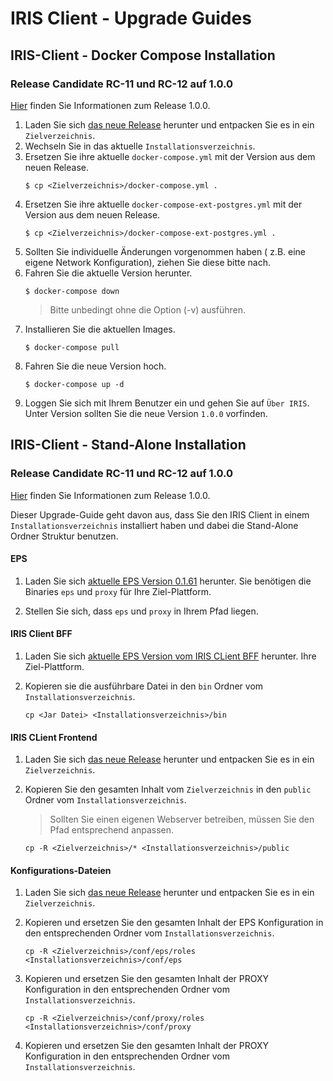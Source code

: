 # IRIS Client - Upgrade Guides

## IRIS-Client - Docker Compose Installation

### Release Candidate RC-11 und RC-12 auf 1.0.0

[Hier](https://github.com/iris-connect/iris-client/releases/tag/v1.0.0) finden Sie Informationen zum Release 1.0.0.

1. Laden Sie sich [das neue Release](https://github.com/iris-connect/iris-client/releases/download/v1.0.0-rc.13/deployment-1.0.0-rc.13.zip) herunter und entpacken Sie es in ein `Zielverzeichnis`. 
2. Wechseln Sie in das aktuelle `Installationsverzeichnis`.
3. Ersetzen Sie ihre aktuelle `docker-compose.yml` mit der Version aus dem neuen Release. 
    ```
    $ cp <Zielverzeichnis>/docker-compose.yml .
    ```
4. Ersetzen Sie ihre aktuelle `docker-compose-ext-postgres.yml` mit der Version aus dem neuen Release. 
    ```
    $ cp <Zielverzeichnis>/docker-compose-ext-postgres.yml .
    ```    
5. Sollten Sie individuelle Änderungen vorgenommen haben ( z.B. eine eigene Network Konfiguration), ziehen Sie diese bitte nach. 
6. Fahren Sie die aktuelle Version herunter. 
    ```
    $ docker-compose down
    ```    
    > Bitte unbedingt ohne die Option (-v) ausführen. 
7. Installieren Sie die aktuellen Images.
    ```
    $ docker-compose pull
    ```
8. Fahren Sie die neue Version hoch.
    ```
    $ docker-compose up -d
    ```
9. Loggen Sie sich mit Ihrem Benutzer ein und gehen Sie auf `Über IRIS`. Unter Version sollten Sie die neue Version `1.0.0` vorfinden. 

## IRIS-Client - Stand-Alone Installation 

### Release Candidate RC-11 und RC-12 auf 1.0.0

[Hier](https://github.com/iris-connect/iris-client/releases/tag/v1.0.0) finden Sie Informationen zum Release 1.0.0.

Dieser Upgrade-Guide geht davon aus, dass Sie den IRIS Client in einem `Installationsverzeichnis` installiert haben und dabei die Stand-Alone Ordner Struktur benutzen.

#### EPS

1. Laden Sie sich [aktuelle EPS Version 0.1.61](https://github.com/iris-connect/eps/releases/tag/v0.1.61) herunter. Sie benötigen die Binaries `eps` und `proxy` für Ihre Ziel-Plattform. 

2. Stellen Sie sich, dass `eps` und `proxy` in Ihrem Pfad liegen. 

#### IRIS Client BFF

1. Laden Sie sich [aktuelle EPS Version vom IRIS CLient BFF](https://github.com/iris-connect/iris-client/releases/download/v1.0.0-rc.13/iris-client-bff-1.0.0-rc.13.jar) herunter. Ihre Ziel-Plattform. 

2. Kopieren sie die ausführbare Datei in den `bin` Ordner vom `Installationsverzeichnis`.  

    ```
    cp <Jar Datei> <Installationsverzeichnis>/bin
    ```

#### IRIS CLient Frontend

1. Laden Sie sich [das neue Release](https://github.com/iris-connect/iris-client/releases/download/v1.0.0-rc.13/iris-client-fe-1.0.0-rc.13.zip) herunter und entpacken Sie es in ein `Zielverzeichnis`. 

2. Kopieren Sie den gesamten Inhalt vom `Zielverzeichnis` in den `public` Ordner vom `Installationsverzeichnis`.
    > Sollten Sie einen eigenen Webserver betreiben, müssen Sie den Pfad entsprechend anpassen. 
    ```
    cp -R <Zielverzeichnis>/* <Installationsverzeichnis>/public
    ```

#### Konfigurations-Dateien

1. Laden Sie sich [das neue Release](https://github.com/iris-connect/iris-client/releases/download/v1.0.0-rc.13/stand-alone-deployment-1.0.0-rc.13.zip) herunter und entpacken Sie es in ein `Zielverzeichnis`. 

2. Kopieren und ersetzen Sie den gesamten Inhalt der EPS Konfiguration in den entsprechenden Ordner vom `Installationsverzeichnis`.
    ```
    cp -R <Zielverzeichnis>/conf/eps/roles <Installationsverzeichnis>/conf/eps    
    ```

3. Kopieren und ersetzen Sie den gesamten Inhalt der PROXY Konfiguration in den entsprechenden Ordner vom `Installationsverzeichnis`.
    ```
    cp -R <Zielverzeichnis>/conf/proxy/roles <Installationsverzeichnis>/conf/proxy    
    ```

3. Kopieren und ersetzen Sie den gesamten Inhalt der PROXY Konfiguration in den entsprechenden Ordner vom `Installationsverzeichnis`.
